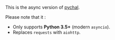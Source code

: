 This is the async version of [pychal](https://github.com/ZEDGR/pychal).

Please note that it :
- Only supports **Python 3.5+** (modern `asyncio`).
- Replaces `requests` with `aiohttp`.